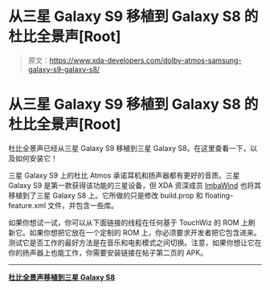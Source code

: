 # 从三星 Galaxy S9 移植到 Galaxy S8 的杜比全景声[Root]

> 原文：<https://www.xda-developers.com/dolby-atmos-samsung-galaxy-s9-galaxy-s8/>

# 从三星 Galaxy S9 移植到 Galaxy S8 的杜比全景声[Root]

杜比全景声已经从三星 Galaxy S9 移植到三星 Galaxy S8。在这里查看一下，以及如何安装它！

三星 Galaxy S9 上的杜比 Atmos 承诺耳机和扬声器都有更好的音质。三星 Galaxy S9 是第一款获得该功能的三星设备，但 XDA 资深成员 [ImbaWind](https://forum.xda-developers.com/member.php?u=4170211) 也将其移植到了三星 Galaxy S8 上。它所做的只是修改 build.prop 和 floating-feature.xml 文件，并包含一些库。

如果你想试一试，你可以从下面链接的线程在任何基于 TouchWiz 的 ROM 上刷新它。如果你想把它放在一个定制的 ROM 上，你必须要求开发者把它包含进来。测试它是否工作的最好方法是在音乐和电影模式之间切换。注意，如果你想让它在你的扬声器上也能工作，你需要安装链接在帖子第二页的 APK。

* * *

[**杜比全景声移植到三星 Galaxy S8**](https://forum.xda-developers.com/galaxy-s8/themes/audio-dolby-atmos-s9-t3810359/)